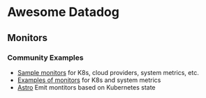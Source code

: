 # Awesome Datadog


## Monitors

### Community Examples

- [Sample monitors](https://github.com/ncracker/dd_monitors) for K8s, cloud providers, system metrics, etc.
- [Examples of monitors](https://github.com/yafernandes/datadog/tree/master/monitors) for K8s and system metrics
- [Astro](https://github.com/FairwindsOps/astro) Emit montitors based on Kubernetes state
